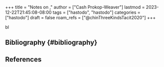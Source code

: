 +++
title = "Notes on ,"
author = ["Cash Prokop-Weaver"]
lastmod = 2023-12-22T21:45:08-08:00
tags = ["hastodo", "hastodo"]
categories = ["hastodo"]
draft = false
roam_refs = ["@chinThreeKindsTacit2020"]
+++

bl


## Bibliography {#bibliography}

## References

<style>.csl-entry{text-indent: -1.5em; margin-left: 1.5em;}</style><div class="csl-bib-body">
</div>

